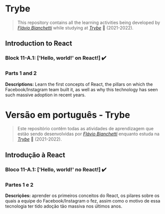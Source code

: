 # Trybe

> This repository contains all the learning activities being developed by _[Flávio Bianchetti](https://www.linkedin.com/in/flaviobianchetti/)_ while studying at _[Trybe](https://www.betrybe.com/)_ :rocket: (2021-2022).

## Introduction to React


### Block 11-A.1: ['Hello, world!' on React!] :heavy_check_mark:

### Parts 1 and 2

**Descriptions:** Learn the first concepts of React, the pillars on which the Facebook/Instagram team built it, as well as why this technology has seen such massive adoption in recent years.

# Versão em português - Trybe

> Este repositório contêm todas as atividades de aprendizagem que estão sendo desenvolvidas por  _[Flávio Bianchetti](https://www.linkedin.com/in/flaviobianchetti/)_ enquanto estuda na _[Trybe](https://www.betrybe.com/)_ :rocket: (2021-2022).

## Introdução à React


### Bloco 11-A.1: ['Hello, world!' no React!] :heavy_check_mark:

### Partes 1 e 2

**Descrições:** aprender os primeiros conceitos do React, os pilares sobre os quais a equipe do Facebook/Instagram o fez, assim como o motivo de essa tecnologia ter tido adoção tão massiva nos últimos anos.